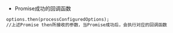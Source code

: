 - Promise成功的回调函数

```tex
options.then(processConfiguredOptions);
//上述Promise then所接收的参数，当Promise成功后，会执行对应的回调函数
```


